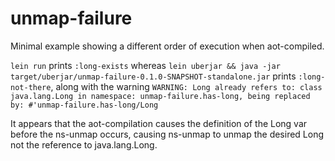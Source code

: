 # unmap-failure

Minimal example showing a different order of execution when aot-compiled.

`lein run` prints `:long-exists` whereas
`lein uberjar && java -jar target/uberjar/unmap-failure-0.1.0-SNAPSHOT-standalone.jar`
prints `:long-not-there`, along with the warning
`WARNING: Long already refers to: class java.lang.Long in namespace: unmap-failure.has-long, being replaced by: #'unmap-failure.has-long/Long`

It appears that the aot-compilation causes the definition of the Long var before the ns-unmap occurs,
causing ns-unmap to unmap the desired Long not the reference to java.lang.Long.

